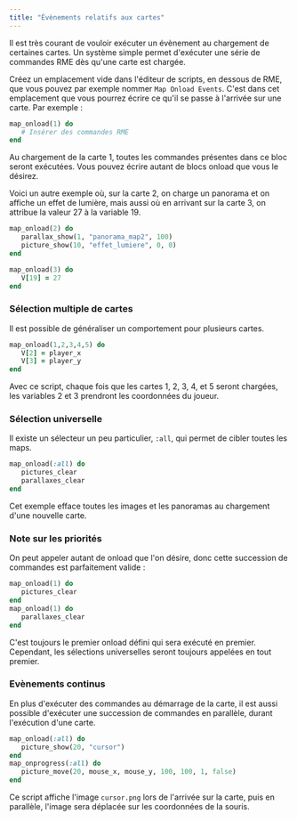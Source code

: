 ```yaml
---
title: "Évènements relatifs aux cartes"
---
```


Il est très courant de vouloir exécuter un évènement au chargement de certaines cartes. Un système simple permet d'exécuter une série de commandes RME dès qu'une carte est chargée.

Créez un emplacement vide dans l'éditeur de scripts, en dessous de RME, que vous pouvez par exemple nommer `Map Onload Events`. C'est dans cet emplacement que vous pourrez écrire ce qu'il se passe à l'arrivée sur une carte. Par exemple :

```ruby
map_onload(1) do
   # Insérer des commandes RME
end
```

Au chargement de la carte 1, toutes les commandes présentes dans ce bloc seront exécutées. Vous pouvez écrire autant de blocs onload que vous le désirez.

Voici un autre exemple où, sur la carte 2, on charge un panorama et on affiche un effet de lumière, mais aussi où en arrivant sur la carte 3, on attribue la valeur 27 à la variable 19.

```ruby
map_onload(2) do
   parallax_show(1, "panorama_map2", 100)
   picture_show(10, "effet_lumiere", 0, 0)
end

map_onload(3) do
   V[19] = 27
end
```

### Sélection multiple de cartes

Il est possible de généraliser un comportement pour plusieurs cartes.

```ruby
map_onload(1,2,3,4,5) do
   V[2] = player_x
   V[3] = player_y
end
```

Avec ce script, chaque fois que les cartes 1, 2, 3, 4, et 5 seront chargées, les variables 2 et 3 prendront les coordonnées du joueur.

### Sélection universelle

Il existe un sélecteur un peu particulier, `:all`, qui permet de cibler toutes les maps.

```ruby
map_onload(:all) do
   pictures_clear
   parallaxes_clear
end
```

Cet exemple efface toutes les images et les panoramas au chargement d'une nouvelle carte.

### Note sur les priorités

On peut appeler autant de onload que l'on désire, donc cette succession de commandes est parfaitement valide :

```ruby
map_onload(1) do
   pictures_clear
end
map_onload(1) do
   parallaxes_clear
end
```

C'est toujours le premier onload défini qui sera exécuté en premier. Cependant, les sélections universelles seront toujours appelées en tout premier.

### Evènements continus

En plus d'exécuter des commandes au démarrage de la carte, il est aussi possible d'exécuter une succession de commandes en parallèle, durant l'exécution d'une carte.

```ruby
map_onload(:all) do
   picture_show(20, "cursor")
end
map_onprogress(:all) do
   picture_move(20, mouse_x, mouse_y, 100, 100, 1, false)
end
```

Ce script affiche l'image `cursor.png` lors de l'arrivée sur la carte, puis en parallèle, l'image sera déplacée sur les coordonnées de la souris.